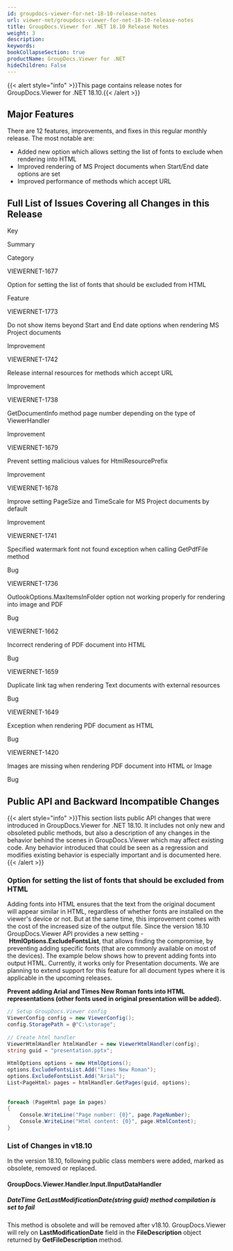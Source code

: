 ```yaml
---
id: groupdocs-viewer-for-net-18-10-release-notes
url: viewer-net/groupdocs-viewer-for-net-18-10-release-notes
title: GroupDocs.Viewer for .NET 18.10 Release Notes
weight: 3
description: 
keywords: 
bookCollapseSection: true
productName: GroupDocs.Viewer for .NET
hideChildren: False
---
```

{{< alert style="info" >}}This page contains release notes for GroupDocs.Viewer for .NET 18.10.{{< /alert >}}

## Major Features

There are 12 features, improvements, and fixes in this regular monthly release. The most notable are:

*   Added new option which allows setting the list of fonts to exclude when rendering into HTML
*   Improved rendering of MS Project documents when Start/End date options are set
*   Improved performance of methods which accept URL

## Full List of Issues Covering all Changes in this Release

Key

Summary

Category

VIEWERNET-1677

Option for setting the list of fonts that should be excluded from HTML

Feature

VIEWERNET-1773

Do not show items beyond Start and End date options when rendering MS Project documents

Improvement

VIEWERNET-1742

Release internal resources for methods which accept URL

Improvement

VIEWERNET-1738

GetDocumentInfo method page number depending on the type of ViewerHandler

Improvement

VIEWERNET-1679

Prevent setting malicious values for HtmlResourcePrefix

Improvement

VIEWERNET-1678

Improve setting PageSize and TimeScale for MS Project documents by default 

Improvement

VIEWERNET-1741

Specified watermark font not found exception when calling GetPdfFile method

Bug

VIEWERNET-1736

OutlookOptions.MaxItemsInFolder option not working properly for rendering into image and PDF

Bug

VIEWERNET-1662

Incorrect rendering of PDF document into HTML

Bug

VIEWERNET-1659

Duplicate link tag when rendering Text documents with external resources

Bug

VIEWERNET-1649

Exception when rendering PDF document as HTML

Bug

VIEWERNET-1420

Images are missing when rendering PDF document into HTML or Image

Bug

## Public API and Backward Incompatible Changes

{{< alert style="info" >}}This section lists public API changes that were introduced in GroupDocs.Viewer for .NET 18.10. It includes not only new and obsoleted public methods, but also a description of any changes in the behavior behind the scenes in GroupDocs.Viewer which may affect existing code. Any behavior introduced that could be seen as a regression and modifies existing behavior is especially important and is documented here.{{< /alert >}}

### Option for setting the list of fonts that should be excluded from HTML

Adding fonts into HTML ensures that the text from the original document will appear similar in HTML, regardless of whether fonts are installed on the viewer's device or not. But at the same time, this improvement comes with the cost of the increased size of the output file. Since the version 18.10 GroupDocs.Viewer API provides a new setting - **HtmlOptions.ExcludeFontsList**, that allows finding the compromise, by preventing adding specific fonts (that are commonly available on most of the devices). The example below shows how to prevent adding fonts into output HTML. Currently, it works only for Presentation documents. We are planning to extend support for this feature for all document types where it is applicable in the upcoming releases.

**Prevent adding Arial and Times New Roman fonts into HTML representations (other fonts used in original presentation will be added).**

```csharp
// Setup GroupDocs.Viewer config
ViewerConfig config = new ViewerConfig();
config.StoragePath = @"C:\storage";
 
// Create html handler
ViewerHtmlHandler htmlHandler = new ViewerHtmlHandler(config);
string guid = "presentation.pptx";
 
HtmlOptions options = new HtmlOptions();
options.ExcludeFontsList.Add("Times New Roman");
options.ExcludeFontsList.Add("Arial");
List<PageHtml> pages = htmlHandler.GetPages(guid, options);
 
 
foreach (PageHtml page in pages)
{
    Console.WriteLine("Page number: {0}", page.PageNumber);
    Console.WriteLine("Html content: {0}", page.HtmlContent);
}
```

### List of Changes in v18.10

In the version 18.10, following public class members were added, marked as obsolete, removed or replaced.

#### GroupDocs.Viewer.Handler.Input.IInputDataHandler

##### DateTime GetLastModificationDate(string guid) method compilation is set to fail

This method is obsolete and will be removed after v18.10. GroupDocs.Viewer will rely on **LastModificationDate** field in the **FileDescription** object returned by **GetFileDescription** method.
